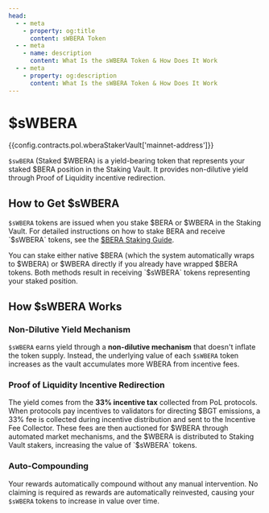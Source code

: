 ```yaml
---
head:
  - - meta
    - property: og:title
      content: sWBERA Token
  - - meta
    - name: description
      content: What Is the sWBERA Token & How Does It Work
  - - meta
    - property: og:description
      content: What Is the sWBERA Token & How Does It Work
---
```


<script setup>
  import Token from '@berachain/ui/Token';
  import config from '@berachain/config/constants.json';
</script>

# $sWBERA

<a target="_blank" :href="config.mainnet.dapps.berascan.url + 'address/' + config.contracts.pol.wberaStakerVault['mainnet-address']">{{config.contracts.pol.wberaStakerVault['mainnet-address']}}</a>

<ClientOnly>
  <Token title="$sWBERA" image="https://res.cloudinary.com/duv0g402y/image/upload/v1752588172/brand/swbera.png" />
</ClientOnly>

`$swBERA` (Staked $WBERA) is a yield-bearing token that represents your staked $BERA position in the Staking Vault. It provides non-dilutive yield through Proof of Liquidity incentive redirection.

## How to Get $sWBERA

`$sWBERA` tokens are issued when you stake $BERA or $WBERA in the Staking Vault. For detailed instructions on how to stake BERA and receive `$sWBERA` tokens, see the [$BERA Staking Guide](/learn/guides/bera-staking).

You can stake either native $BERA (which the system automatically wraps to $WBERA) or $WBERA directly if you already have wrapped $BERA tokens. Both methods result in receiving `$sWBERA` tokens representing your staked position.

## How $sWBERA Works

### Non-Dilutive Yield Mechanism

`$sWBERA` earns yield through a **non-dilutive mechanism** that doesn't inflate the token supply. Instead, the underlying value of each `$sWBERA` token increases as the vault accumulates more WBERA from incentive fees.

### Proof of Liquidity Incentive Redirection

The yield comes from the **33% incentive tax** collected from PoL protocols. When protocols pay incentives to validators for directing $BGT emissions, a 33% fee is collected during incentive distribution and sent to the Incentive Fee Collector. These fees are then auctioned for $WBERA through automated market mechanisms, and the $WBERA is distributed to Staking Vault stakers, increasing the value of `$sWBERA` tokens.

### Auto-Compounding

Your rewards automatically compound without any manual intervention. No claiming is required as rewards are automatically reinvested, causing your `$sWBERA` tokens to increase in value over time.
